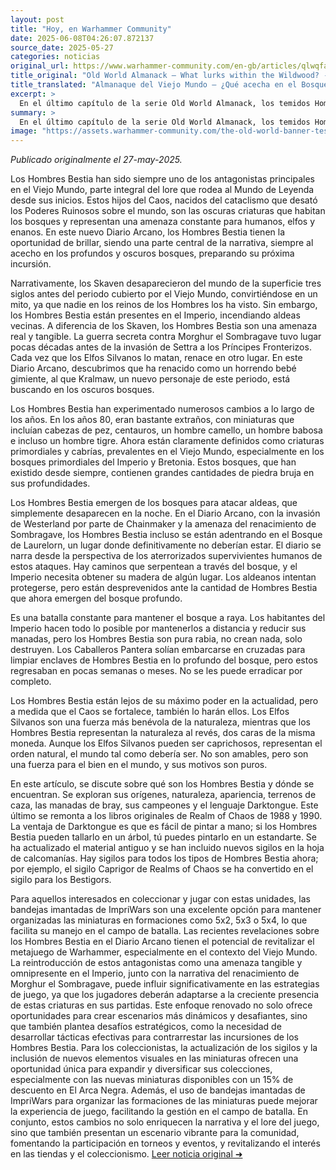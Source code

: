 ```yaml
---
layout: post
title: "Hoy, en Warhammer Community"
date: 2025-06-08T04:26:07.872137
source_date: 2025-05-27
categories: noticias
original_url: https://www.warhammer-community.com/en-gb/articles/qlwqfahu/old-world-almanack-what-lurks-within-the-wildwood/
title_original: "Old World Almanack – What lurks within the Wildwood? - Warhammer Community"
title_translated: "Almanaque del Viejo Mundo – ¿Qué acecha en el Bosque Salvaje? - Comunidad Warhammer"
excerpt: >
  En el último capítulo de la serie Old World Almanack, los temidos Hombres Bestia emergen de los oscuros bosques del Drakwald, trayendo consigo el caos y la destrucción. Estos hijos del Caos, protagonistas de las leyendas más oscuras de Warhammer, vuelven a ser el centro de atención. Con la amenaza del renacimiento de Morghur el Sombraotorgada y la invasión de Chainmaker en Westerland, los Hombres Bestia se adentran en territorios prohibidos, como el Bosque de Laurelorn, desafiando a los habitantes del Imperio. Descubre cómo estos seres primordiales, siempre al acecho, representan un peligro constante para humanos, elfos y enanos, mientras los caballeros y aldeanos luchan por mantenerlos a raya.
summary: >
  En el último capítulo de la serie Old World Almanack, los temidos Hombres Bestia emergen de los oscuros bosques del Drakwald, trayendo consigo el caos y la destrucción. Estos hijos del Caos, protagonistas de las leyendas más oscuras de Warhammer, vuelven a ser el centro de atención. Con la amenaza del renacimiento de Morghur el Sombraotorgada y la invasión de Chainmaker en Westerland, los Hombres Bestia se adentran en territorios prohibidos, como el Bosque de Laurelorn, desafiando a los habitantes del Imperio. Descubre cómo estos seres primordiales, siempre al acecho, representan un peligro constante para humanos, elfos y enanos, mientras los caballeros y aldeanos luchan por mantenerlos a raya.
image: "https://assets.warhammer-community.com/the-old-world-banner-test.jpg"
---
```


*Publicado originalmente el 27-may-2025.*

Los Hombres Bestia han sido siempre uno de los antagonistas principales en el Viejo Mundo, parte integral del lore que rodea al Mundo de Leyenda desde sus inicios. Estos hijos del Caos, nacidos del cataclismo que desató los Poderes Ruinosos sobre el mundo, son las oscuras criaturas que habitan los bosques y representan una amenaza constante para humanos, elfos y enanos. En este nuevo Diario Arcano, los Hombres Bestia tienen la oportunidad de brillar, siendo una parte central de la narrativa, siempre al acecho en los profundos y oscuros bosques, preparando su próxima incursión.

Narrativamente, los Skaven desaparecieron del mundo de la superficie tres siglos antes del periodo cubierto por el Viejo Mundo, convirtiéndose en un mito, ya que nadie en los reinos de los Hombres los ha visto. Sin embargo, los Hombres Bestia están presentes en el Imperio, incendiando aldeas vecinas. A diferencia de los Skaven, los Hombres Bestia son una amenaza real y tangible. La guerra secreta contra Morghur el Sombragave tuvo lugar pocas décadas antes de la invasión de Settra a los Príncipes Fronterizos. Cada vez que los Elfos Silvanos lo matan, renace en otro lugar. En este Diario Arcano, descubrimos que ha renacido como un horrendo bebé gimiente, al que Kralmaw, un nuevo personaje de este periodo, está buscando en los oscuros bosques.

Los Hombres Bestia han experimentado numerosos cambios a lo largo de los años. En los años 80, eran bastante extraños, con miniaturas que incluían cabezas de pez, centauros, un hombre camello, un hombre babosa e incluso un hombre tigre. Ahora están claramente definidos como criaturas primordiales y cabrías, prevalentes en el Viejo Mundo, especialmente en los bosques primordiales del Imperio y Bretonia. Estos bosques, que han existido desde siempre, contienen grandes cantidades de piedra bruja en sus profundidades.

Los Hombres Bestia emergen de los bosques para atacar aldeas, que simplemente desaparecen en la noche. En el Diario Arcano, con la invasión de Westerland por parte de Chainmaker y la amenaza del renacimiento de Sombragave, los Hombres Bestia incluso se están adentrando en el Bosque de Laurelorn, un lugar donde definitivamente no deberían estar. El diario se narra desde la perspectiva de los aterrorizados supervivientes humanos de estos ataques. Hay caminos que serpentean a través del bosque, y el Imperio necesita obtener su madera de algún lugar. Los aldeanos intentan protegerse, pero están desprevenidos ante la cantidad de Hombres Bestia que ahora emergen del bosque profundo.

Es una batalla constante para mantener el bosque a raya. Los habitantes del Imperio hacen todo lo posible por mantenerlos a distancia y reducir sus manadas, pero los Hombres Bestia son pura rabia, no crean nada, solo destruyen. Los Caballeros Pantera solían embarcarse en cruzadas para limpiar enclaves de Hombres Bestia en lo profundo del bosque, pero estos regresaban en pocas semanas o meses. No se les puede erradicar por completo.

Los Hombres Bestia están lejos de su máximo poder en la actualidad, pero a medida que el Caos se fortalece, también lo harán ellos. Los Elfos Silvanos son una fuerza más benévola de la naturaleza, mientras que los Hombres Bestia representan la naturaleza al revés, dos caras de la misma moneda. Aunque los Elfos Silvanos pueden ser caprichosos, representan el orden natural, el mundo tal como debería ser. No son amables, pero son una fuerza para el bien en el mundo, y sus motivos son puros.

En este artículo, se discute sobre qué son los Hombres Bestia y dónde se encuentran. Se exploran sus orígenes, naturaleza, apariencia, terrenos de caza, las manadas de bray, sus campeones y el lenguaje Darktongue. Este último se remonta a los libros originales de Realm of Chaos de 1988 y 1990. La ventaja de Darktongue es que es fácil de pintar a mano; si los Hombres Bestia pueden tallarlo en un árbol, tú puedes pintarlo en un estandarte. Se ha actualizado el material antiguo y se han incluido nuevos sigilos en la hoja de calcomanías. Hay sigilos para todos los tipos de Hombres Bestia ahora; por ejemplo, el sigilo Caprigor de Realms of Chaos se ha convertido en el sigilo para los Bestigors.

Para aquellos interesados en coleccionar y jugar con estas unidades, las bandejas imantadas de ImpriWars son una excelente opción para mantener organizadas las miniaturas en formaciones como 5x2, 5x3 o 5x4, lo que facilita su manejo en el campo de batalla.
Las recientes revelaciones sobre los Hombres Bestia en el Diario Arcano tienen el potencial de revitalizar el metajuego de Warhammer, especialmente en el contexto del Viejo Mundo. La reintroducción de estos antagonistas como una amenaza tangible y omnipresente en el Imperio, junto con la narrativa del renacimiento de Morghur el Sombragave, puede influir significativamente en las estrategias de juego, ya que los jugadores deberán adaptarse a la creciente presencia de estas criaturas en sus partidas. Este enfoque renovado no solo ofrece oportunidades para crear escenarios más dinámicos y desafiantes, sino que también plantea desafíos estratégicos, como la necesidad de desarrollar tácticas efectivas para contrarrestar las incursiones de los Hombres Bestia. Para los coleccionistas, la actualización de los sigilos y la inclusión de nuevos elementos visuales en las miniaturas ofrecen una oportunidad única para expandir y diversificar sus colecciones, especialmente con las nuevas miniaturas disponibles con un 15% de descuento en El Arca Negra. Además, el uso de bandejas imantadas de ImpriWars para organizar las formaciones de las miniaturas puede mejorar la experiencia de juego, facilitando la gestión en el campo de batalla. En conjunto, estos cambios no solo enriquecen la narrativa y el lore del juego, sino que también presentan un escenario vibrante para la comunidad, fomentando la participación en torneos y eventos, y revitalizando el interés en las tiendas y el coleccionismo.
[Leer noticia original ➜](https://www.warhammer-community.com/en-gb/articles/qlwqfahu/old-world-almanack-what-lurks-within-the-wildwood/)
